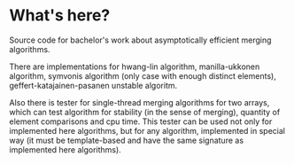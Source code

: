 # What's here?

Source code for bachelor's work about asymptotically efficient merging algorithms.

There are implementations for hwang-lin algorithm, manilla-ukkonen algorithm, symvonis algorithm (only case with enough distinct elements), geffert-katajainen-pasanen unstable algoritm.

Also there is tester for single-thread merging algorithms for two arrays, which can test algorithm for stability (in the sense of merging), quantity of element comparisons and cpu time.
This tester can be used not only for implemented here algorithms, but for any algorithm, implemented in special way (it must be template-based and have the same signature as implemented here algorithms).
